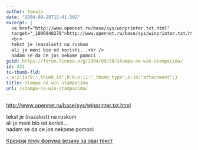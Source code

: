 ```yaml
---
author: tomaja
date: "2004-09-28T15:41:59Z"
excerpt: |
  <a href="http://www.opennet.ru/base/sys/winprinter.txt.html"
  target="_1096048278">http://www.opennet.ru/base/sys/winprinter.txt.html</a>
  <br>
  tekst je (nazalost) na ruskom
  ali je meni bio od koristi...<br />
  nadam se da ce jos nekome pomoci
guid: https://forum.linuxo.org/2004/09/28/stampa-na-win-stampacima/
id: 531
tc-thumb-fld:
- a:2:{s:9:"_thumb_id";b:0;s:11:"_thumb_type";s:10:"attachment";}
title: stampa na win stampacima
url: /stampa-na-win-stampacima/
---
```

<a href="http://www.opennet.ru/base/sys/winprinter.txt.html"
target="_1096048278">http://www.opennet.ru/base/sys/winprinter.txt.html</a>  
  
tekst je (nazalost) na ruskom  
ali je meni bio od koristi&#8230;  
nadam se da ce jos nekome pomoci<!--break-->

[Креирај тему форума везану за овај текст](https://linuxo.org/nova-tema-na-forumu/?se_pid=531)